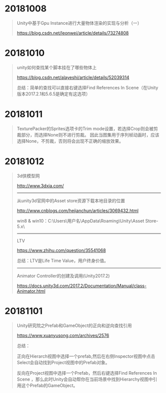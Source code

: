 # 20181008

> Unity中基于Gpu Instance进行大量物体渲染的实现与分析（一）
>
> https://blog.csdn.net/leonwei/article/details/73274808

# 20181010

> unity如何查找某个脚本挂在了哪些物体上
>
> https://blog.csdn.net/alayeshi/article/details/52039314
>
> 总结：简单的查找可以直接右键选择Find References In Scene（在Unity版本2017.2.1和5.6.5是确定有这选项）

# 20181011

> TexturePacker的Sprites选项卡的Trim mode设置，若选择Crop则会被剪裁部分，而选择None则不进行剪裁。
> 因此当图集用于序列帧动画时，应该选择None，不剪裁，否则将会出现不正确的缩放效果。

# 20181012

> 3d侠模型网
>
> http://www.3dxia.com/
>
> ------
>
> 从unity3d官网中的Asset store资源下载本地目录的位置
>
> http://www.cnblogs.com/hejianchun/articles/3069432.html
>
> win8 & win10：C:\Users\用户名\AppData\Roaming\Unity\Asset Store-5.x\
>
> ------
>
> LTV
>
> https://www.zhihu.com/question/35541068
>
> 总结：LTV是Life Time Value，用户终身价值。
>
> ------
>
> Animator Controller的创建及调用(Unity2017.2)
>
> https://docs.unity3d.com/2017.2/Documentation/Manual/class-Animator.html

# 20181101

> Unity研究院之Prefab和GameObject的正向和逆向查找引用
>
> https://www.xuanyusong.com/archives/2576
> 
> 总结：
>
> 正向在Hierarch视图中选择一个prefab,然后在右侧Inspector视图中点击Select会自动找到Project视图中的Prefab对象。
> 
> 反向在Project视图中选择一个Prefab，然后右键选择Find References In Scene ，那么此时Unity会自动帮你在当前场景中找到Hierarchy视图中引用这个Prefab的GameObject。
